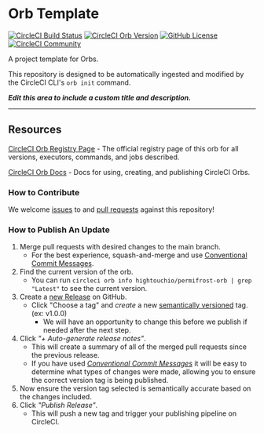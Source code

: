 # Orb Template


[![CircleCI Build Status](https://circleci.com/gh/hightouchio/permifrost-orb.svg?style=shield "CircleCI Build Status")](https://circleci.com/gh/hightouchio/permifrost-orb) [![CircleCI Orb Version](https://badges.circleci.com/orbs/hightouchio/permifrost-orb.svg)](https://circleci.com/orbs/registry/orb/hightouchio/permifrost-orb) [![GitHub License](https://img.shields.io/badge/license-MIT-lightgrey.svg)](https://raw.githubusercontent.com/hightouchio/permifrost-orb/master/LICENSE) [![CircleCI Community](https://img.shields.io/badge/community-CircleCI%20Discuss-343434.svg)](https://discuss.circleci.com/c/ecosystem/orbs)



A project template for Orbs.

This repository is designed to be automatically ingested and modified by the CircleCI CLI's `orb init` command.

_**Edit this area to include a custom title and description.**_

---

## Resources

[CircleCI Orb Registry Page](https://circleci.com/orbs/registry/orb/hightouchio/permifrost-orb) - The official registry page of this orb for all versions, executors, commands, and jobs described.

[CircleCI Orb Docs](https://circleci.com/docs/2.0/orb-intro/#section=configuration) - Docs for using, creating, and publishing CircleCI Orbs.

### How to Contribute

We welcome [issues](https://github.com/hightouchio/permifrost-orb/issues) to and [pull requests](https://github.com/hightouchio/permifrost-orb/pulls) against this repository!

### How to Publish An Update
1. Merge pull requests with desired changes to the main branch.
    - For the best experience, squash-and-merge and use [Conventional Commit Messages](https://conventionalcommits.org/).
2. Find the current version of the orb.
    - You can run `circleci orb info hightouchio/permifrost-orb | grep "Latest"` to see the current version.
3. Create a [new Release](https://github.com/hightouchio/permifrost-orb/releases/new) on GitHub.
    - Click "Choose a tag" and _create_ a new [semantically versioned](http://semver.org/) tag. (ex: v1.0.0)
      - We will have an opportunity to change this before we publish if needed after the next step.
4.  Click _"+ Auto-generate release notes"_.
    - This will create a summary of all of the merged pull requests since the previous release.
    - If you have used _[Conventional Commit Messages](https://conventionalcommits.org/)_ it will be easy to determine what types of changes were made, allowing you to ensure the correct version tag is being published.
5. Now ensure the version tag selected is semantically accurate based on the changes included.
6. Click _"Publish Release"_.
    - This will push a new tag and trigger your publishing pipeline on CircleCI.